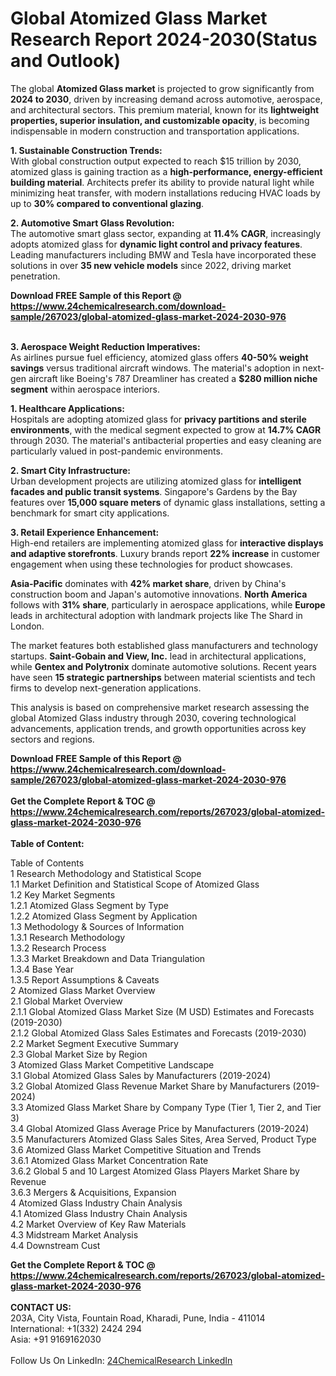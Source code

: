 <h1>Global Atomized Glass Market Research Report 2024-2030(Status and Outlook)</h1><p>The global <strong>Atomized Glass market</strong> is projected to grow significantly from <strong>2024 to 2030</strong>, driven by increasing demand across automotive, aerospace, and architectural sectors. This premium material, known for its <strong>lightweight properties, superior insulation, and customizable opacity</strong>, is becoming indispensable in modern construction and transportation applications.</p><p><strong>1. Sustainable Construction Trends:</strong><br>
With global construction output expected to reach $15 trillion by 2030, atomized glass is gaining traction as a <strong>high-performance, energy-efficient building material</strong>. Architects prefer its ability to provide natural light while minimizing heat transfer, with modern installations reducing HVAC loads by up to <strong>30% compared to conventional glazing</strong>.</p><p><strong>2. Automotive Smart Glass Revolution:</strong><br>
The automotive smart glass sector, expanding at <strong>11.4% CAGR</strong>, increasingly adopts atomized glass for <strong>dynamic light control and privacy features</strong>. Leading manufacturers including BMW and Tesla have incorporated these solutions in over <strong>35 new vehicle models</strong> since 2022, driving market penetration.</p><div><b>Download FREE Sample of this Report @ 
            <a href="https://www.24chemicalresearch.com/download-sample/267023/global-atomized-glass-market-2024-2030-976">
            https://www.24chemicalresearch.com/download-sample/267023/global-atomized-glass-market-2024-2030-976</a></b></div><br><p><strong>3. Aerospace Weight Reduction Imperatives:</strong><br>
As airlines pursue fuel efficiency, atomized glass offers <strong>40-50% weight savings</strong> versus traditional aircraft windows. The material's adoption in next-gen aircraft like Boeing's 787 Dreamliner has created a <strong>$280 million niche segment</strong> within aerospace interiors.</p><p><strong>1. Healthcare Applications:</strong><br>
Hospitals are adopting atomized glass for <strong>privacy partitions and sterile environments</strong>, with the medical segment expected to grow at <strong>14.7% CAGR</strong> through 2030. The material's antibacterial properties and easy cleaning are particularly valued in post-pandemic environments.</p><p><strong>2. Smart City Infrastructure:</strong><br>
Urban development projects are utilizing atomized glass for <strong>intelligent facades and public transit systems</strong>. Singapore's Gardens by the Bay features over <strong>15,000 square meters</strong> of dynamic glass installations, setting a benchmark for smart city applications.</p><p><strong>3. Retail Experience Enhancement:</strong><br>
High-end retailers are implementing atomized glass for <strong>interactive displays and adaptive storefronts</strong>. Luxury brands report <strong>22% increase</strong> in customer engagement when using these technologies for product showcases.</p><p><strong>Asia-Pacific</strong> dominates with <strong>42% market share</strong>, driven by China's construction boom and Japan's automotive innovations. <strong>North America</strong> follows with <strong>31% share</strong>, particularly in aerospace applications, while <strong>Europe</strong> leads in architectural adoption with landmark projects like The Shard in London.</p><p>The market features both established glass manufacturers and technology startups. <strong>Saint-Gobain and View, Inc.</strong> lead in architectural applications, while <strong>Gentex and Polytronix</strong> dominate automotive solutions. Recent years have seen <strong>15 strategic partnerships</strong> between material scientists and tech firms to develop next-generation applications.</p><p>This analysis is based on comprehensive market research assessing the global Atomized Glass industry through 2030, covering technological advancements, application trends, and growth opportunities across key sectors and regions.</p><div><b>Download FREE Sample of this Report @ 
            <a href="https://www.24chemicalresearch.com/download-sample/267023/global-atomized-glass-market-2024-2030-976">
            https://www.24chemicalresearch.com/download-sample/267023/global-atomized-glass-market-2024-2030-976</a></b></div><br><div><b>Get the Complete Report & TOC @ 
            <a href="https://www.24chemicalresearch.com/reports/267023/global-atomized-glass-market-2024-2030-976">
            https://www.24chemicalresearch.com/reports/267023/global-atomized-glass-market-2024-2030-976</a></b></div><br>
            <b>Table of Content:</b><p>Table of Contents<br />
1 Research Methodology and Statistical Scope<br />
1.1 Market Definition and Statistical Scope of Atomized Glass<br />
1.2 Key Market Segments<br />
1.2.1 Atomized Glass Segment by Type<br />
1.2.2 Atomized Glass Segment by Application<br />
1.3 Methodology & Sources of Information<br />
1.3.1 Research Methodology<br />
1.3.2 Research Process<br />
1.3.3 Market Breakdown and Data Triangulation<br />
1.3.4 Base Year<br />
1.3.5 Report Assumptions & Caveats<br />
2 Atomized Glass Market Overview<br />
2.1 Global Market Overview<br />
2.1.1 Global Atomized Glass Market Size (M USD) Estimates and Forecasts (2019-2030)<br />
2.1.2 Global Atomized Glass Sales Estimates and Forecasts (2019-2030)<br />
2.2 Market Segment Executive Summary<br />
2.3 Global Market Size by Region<br />
3 Atomized Glass Market Competitive Landscape<br />
3.1 Global Atomized Glass Sales by Manufacturers (2019-2024)<br />
3.2 Global Atomized Glass Revenue Market Share by Manufacturers (2019-2024)<br />
3.3 Atomized Glass Market Share by Company Type (Tier 1, Tier 2, and Tier 3)<br />
3.4 Global Atomized Glass Average Price by Manufacturers (2019-2024)<br />
3.5 Manufacturers Atomized Glass Sales Sites, Area Served, Product Type<br />
3.6 Atomized Glass Market Competitive Situation and Trends<br />
3.6.1 Atomized Glass Market Concentration Rate<br />
3.6.2 Global 5 and 10 Largest Atomized Glass Players Market Share by Revenue<br />
3.6.3 Mergers & Acquisitions, Expansion<br />
4 Atomized Glass Industry Chain Analysis<br />
4.1 Atomized Glass Industry Chain Analysis<br />
4.2 Market Overview of Key Raw Materials<br />
4.3 Midstream Market Analysis<br />
4.4 Downstream Cust</p><div><b>Get the Complete Report & TOC @ 
            <a href="https://www.24chemicalresearch.com/reports/267023/global-atomized-glass-market-2024-2030-976">
            https://www.24chemicalresearch.com/reports/267023/global-atomized-glass-market-2024-2030-976</a></b></div><br><b>CONTACT US:</b><br>
            203A, City Vista, Fountain Road, Kharadi, Pune, India - 411014<br>
            International: +1(332) 2424 294<br>
            Asia: +91 9169162030 <br><br>
            Follow Us On LinkedIn: <a href="https://www.linkedin.com/company/24chemicalresearch/">24ChemicalResearch LinkedIn</a>